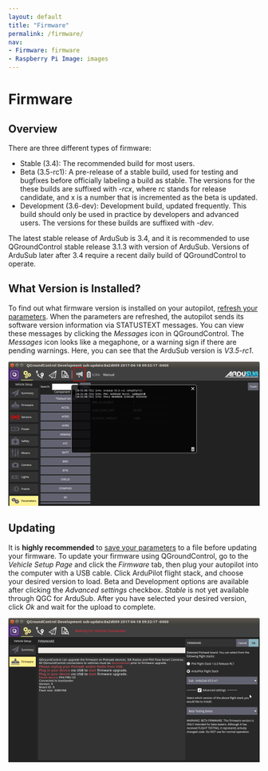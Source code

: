 ```yaml
---
layout: default
title: "Firmware"
permalink: /firmware/
nav:
- Firmware: firmware
- Raspberry Pi Image: images
---
```


# Firmware

## Overview

There are three different types of firmware:

 - Stable (3.4): The recommended build for most users.
 - Beta (3.5-rc1): A pre-release of a stable build, used for testing and bugfixes before officially labeling a build as stable. The versions for the these builds are suffixed with *-rcx*, where rc stands for release candidate, and x is a number that is incremented as the beta is updated.
 - Development (3.6-dev): Development build, updated frequently. This build should only be used in practice by developers and advanced users. The versions for these builds are suffixed with *-dev*.

The latest stable release of ArduSub is 3.4, and it is recommended to use QGroundControl stable release 3.1.3 with version of ArduSub. Versions of ArduSub later after 3.4 require a recent daily build of QGroundControl to operate.

## What Version is Installed?

To find out what firmware version is installed on your autopilot, [refresh your parameters](/configuring/#parameters). When the parameters are refreshed, the autopilot sends its software version information via STATUSTEXT messages. You can view these messages by clicking the *Messages* icon in QGroundControl. The *Messages* icon looks like a megaphone, or a warning sign if there are pending warnings. Here, you can see that the ArduSub version is *V3.5-rc1*.

<img src="/images/firmware/statustext-version.png" class="img-responsive img-center" style="max-height:600px;">

## Updating

It is **highly recommended** to [save your parameters](/configuring/#saving-and-loading) to a file before updating your firmware. To update your firmware using QGroundControl, go to the *Vehicle Setup Page* and click the *Firmware* tab, then plug your autopilot into the computer with a USB cable. Click ArduPilot flight stack, and choose your desired version to load. Beta and Development options are available after clicking the *Advanced settings* checkbox. *Stable* is not yet available through QGC for ArduSub. After you have selected your desired version, click *Ok* and wait for the upload to complete.

<img src="/images/firmware/qgc-upgrade.png" class="img-responsive img-center" style="max-height:600px;">
